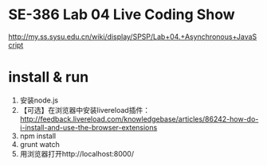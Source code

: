 # SE-386 Lab 04 Live Coding Show

http://my.ss.sysu.edu.cn/wiki/display/SPSP/Lab+04.+Asynchronous+JavaScript

# install & run

1. 安装node.js
2. 【可选】在浏览器中安装livereload插件：http://feedback.livereload.com/knowledgebase/articles/86242-how-do-i-install-and-use-the-browser-extensions
3. npm install
4. grunt watch
5. 用浏览器打开http://localhost:8000/